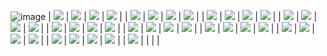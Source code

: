 ![image](https://github.com/user-attachments/assets/e41bf2fa-a49b-4a2f-8f80-efb21a3b1a37)
| [<img src="https://img.shields.io/badge/-HTML5-E34F26?style=for-the-badge&logo=html5&logoColor=fff" />](https://developer.mozilla.org/en-US/docs/Web/HTML) | [<img src="https://img.shields.io/badge/-CSS3-1572B6?style=for-the-badge&logo=css3&logoColor=white" />](https://developer.mozilla.org/en-US/docs/Web/CSS)     | [<img src="https://img.shields.io/badge/-JavaScript-F7DF1E?style=for-the-badge&logo=javascript&logoColor=black" />](https://developer.mozilla.org/en-US/docs/Web/JavaScript) | [<img src="https://img.shields.io/badge/-Angular-DD0031?style=for-the-badge&logo=angular&logoColor=white" />](https://angular.io/)                            |
| [<img src="https://img.shields.io/badge/-React-61DAFB?style=for-the-badge&logo=react&logoColor=black" />](https://reactjs.org/)                            | [<img src="https://img.shields.io/badge/-Node.js-339933?style=for-the-badge&logo=nodedotjs&logoColor=white" />](https://nodejs.org/)                          | [<img src="https://img.shields.io/badge/-Express.js-000000?style=for-the-badge&logo=express&logoColor=white" />](https://expressjs.com/)                                     | [<img src="https://img.shields.io/badge/-MongoDB-47A248?style=for-the-badge&logo=mongodb&logoColor=white" />](https://www.mongodb.com/)                       |
| [<img src="https://img.shields.io/badge/-Arduino-00979D?style=for-the-badge&logo=arduino&logoColor=white" />](https://www.arduino.cc/)                     | [<img src="https://img.shields.io/badge/-MicroPython-2C3E50?style=for-the-badge&logo=python&logoColor=white" />](https://micropython.org/)                    | [<img src="https://img.shields.io/badge/-Python-3776AB?style=for-the-badge&logo=python&logoColor=white" />](https://www.python.org/)                                         | [<img src="https://img.shields.io/badge/-Django-092E20?style=for-the-badge&logo=django&logoColor=white" />](https://www.djangoproject.com/)                   |
| [<img src="https://img.shields.io/badge/-AWS-232F3E?style=for-the-badge&logo=amazon-aws&logoColor=white" />](https://aws.amazon.com/)                      | [<img src="https://img.shields.io/badge/-C-00599C?style=for-the-badge&logo=c&logoColor=white" />](https://en.wikipedia.org/wiki/C_%28programming_language%29) | [<img src="https://img.shields.io/badge/-C++-00599C?style=for-the-badge&logo=c%2B%2B&logoColor=white" />](https://en.wikipedia.org/wiki/C%2B%2B)                             | [<img src="https://img.shields.io/badge/-Chart.js-FF6384?style=for-the-badge&logo=chartdotjs&logoColor=white" />](https://www.chartjs.org/)                   |
| [<img src="https://img.shields.io/badge/-Three.js-000000?style=for-the-badge&logo=three.js&logoColor=white" />](https://threejs.org/)                      | [<img src="https://img.shields.io/badge/-Firebase-FFCA28?style=for-the-badge&logo=firebase&logoColor=black" />](https://firebase.google.com/)                 | [<img src="https://img.shields.io/badge/-Git-F05032?style=for-the-badge&logo=git&logoColor=white" />](https://git-scm.com/)                                                  | [<img src="https://img.shields.io/badge/-Heroku-430098?style=for-the-badge&logo=heroku&logoColor=white" />](https://www.heroku.com/)                          |
| [<img src="https://img.shields.io/badge/-Railway-0B0D0E?style=for-the-badge&logo=railway&logoColor=white" />](https://railway.app/)                        | [<img src="https://img.shields.io/badge/-Vercel-000000?style=for-the-badge&logo=vercel&logoColor=white" />](https://vercel.com/)                              | [<img src="https://img.shields.io/badge/-Netlify-00C7B7?style=for-the-badge&logo=netlify&logoColor=white" />](https://www.netlify.com/)                                      | [<img src="https://img.shields.io/badge/-Render-46E3B7?style=for-the-badge&logo=render&logoColor=black" />](https://render.com/)                              |
| [<img src="https://img.shields.io/badge/-MySQL-4479A1?style=for-the-badge&logo=mysql&logoColor=white" />](https://www.mysql.com/)                          | [<img src="https://img.shields.io/badge/-Oracle-F80000?style=for-the-badge&logo=oracle&logoColor=white" />](https://www.oracle.com/)                          | [<img src="https://img.shields.io/badge/-Postman-FF6C37?style=for-the-badge&logo=postman&logoColor=white" />](https://www.postman.com/)                                      | [<img src="https://img.shields.io/badge/-Thunder%20Client-4A90E2?style=for-the-badge&logo=thunder-client&logoColor=white" />](https://www.thunderclient.com/) |
| [<img src="https://img.shields.io/badge/-PostgreSQL-4169E1?style=for-the-badge&logo=postgresql&logoColor=white" />](https://www.postgresql.org/)           | [<img src="https://img.shields.io/badge/-PHP-777BB4?style=for-the-badge&logo=php&logoColor=white" />](https://www.php.net/)                                   | [<img src="https://img.shields.io/badge/-React%20Native-61DAFB?style=for-the-badge&logo=react&logoColor=black" />](https://reactnative.dev/)                                 | [<img src="https://img.shields.io/badge/-Ionic-3880FF?style=for-the-badge&logo=ionic&logoColor=white" />](https://ionicframework.com/)                        |
| [<img src="https://img.shields.io/badge/-TypeScript-3178C6?style=for-the-badge&logo=typescript&logoColor=white" />](https://www.typescriptlang.org/)       | [<img src="https://img.shields.io/badge/-Raspberry%20Pi-C51A4A?style=for-the-badge&logo=raspberry-pi&logoColor=white" />](https://www.raspberrypi.org/)       | [<img src="https://img.shields.io/badge/-OpenAI-412991?style=for-the-badge&logo=openai&logoColor=white" />](https://openai.com/)                                             | [<img src="https://img.shields.io/badge/-Redux-764ABC?style=for-the-badge&logo=redux&logoColor=white" />](https://redux.js.org/)                              |
| [<img src="https://img.shields.io/badge/-Tailwind_CSS-06B6D4?style=for-the-badge&logo=tailwind-css&logoColor=white" />](https://tailwindcss.com/)          |                                                                                                                                                               |                                                                                                                                                                              |                                                                                                                                                               |

